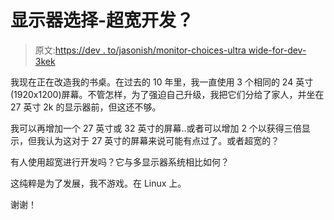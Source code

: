 # 显示器选择-超宽开发？

> 原文:[https://dev . to/jasonish/monitor-choices-ultra wide-for-dev-3kek](https://dev.to/jasonish/monitor-choices-ultrawide-for-dev-3kek)

我现在正在改造我的书桌。在过去的 10 年里，我一直使用 3 个相同的 24 英寸(1920x1200)屏幕。不管怎样，为了强迫自己升级，我把它们分给了家人，并坐在 27 英寸 2k 的显示器前，但这还不够。

我可以再增加一个 27 英寸或 32 英寸的屏幕..或者可以增加 2 个以获得三倍显示，但我认为这对于 27 英寸的屏幕来说可能有点过了。或者超宽的？

有人使用超宽进行开发吗？它与多显示器系统相比如何？

这纯粹是为了发展，我不游戏。在 Linux 上。

谢谢！